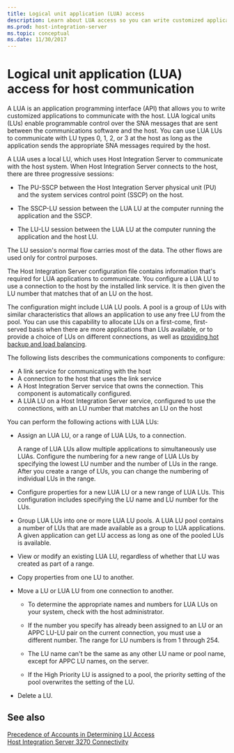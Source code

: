 ```yaml
---
title: Logical unit application (LUA) access
description: Learn about LUA access so you can write customized applications to communicate with the host.
ms.prod: host-integration-server
ms.topic: conceptual
ms.date: 11/30/2017
---
```


# Logical unit application (LUA) access for host communication

A LUA is an application programming interface (API) that allows you to write customized applications to communicate with the host. LUA logical units (LUs) enable programmable control over the SNA messages that are sent between the communications software and the host. You can use LUA LUs to communicate with LU types 0, 1, 2, or 3 at the host as long as the application sends the appropriate SNA messages required by the host.
  
A LUA uses a local LU, which uses Host Integration Server to communicate with the host system. When Host Integration Server connects to the host, there are three progressive sessions:

- The PU-SSCP between the Host Integration Server physical unit (PU) and the system services control point (SSCP) on the host.

- The SSCP-LU session between the LUA LU at the computer running the application and the SSCP.

- The LU-LU session between the LUA LU at the computer running the application and the host LU.

The LU session's normal flow carries most of the data. The other flows are used only for control purposes.  
  
The Host Integration Server configuration file contains information that's required for LUA applications to communicate. You configure a LUA LU to use a connection to the host by the installed link service. It is then given the LU number that matches that of an LU on the host.  

The configuration might include LUA LU pools. A pool is a group of LUs with similar characteristics that allows an application to use any free LU from the pool. You can use this capability to allocate LUs on a first-come, first-served basis when there are more applications than LUs available, or to provide a choice of LUs on different connections, as well as [providing hot backup and load balancing](providing-hot-backup-and-load-balancing-3270-1.md).  

The following lists describes the communications components to configure:

- A link service for communicating with the host
- A connection to the host that uses the link service
- A Host Integration Server service that owns the connection. This component is automatically configured.
- A LUA LU on a Host Integration Server service, configured to use the connections, with an LU number that matches an LU on the host

You can perform the following actions with LUA LUs:

- Assign an LUA LU, or a range of LUA LUs, to a connection.

  A range of LUA LUs allow multiple applications to simultaneously use LUAs. Configure the numbering for a new range of LUA LUs by specifying the lowest LU number and the number of LUs in the range. After you create a range of LUs, you can change the numbering of individual LUs in the range.

- Configure properties for a new LUA LU or a new range of LUA LUs. This configuration includes specifying the LU name and LU number for the LUs.  

- Group LUA LUs into one or more LUA LU pools. A LUA LU pool contains a number of LUs that are made available as a group to LUA applications. A given application can get LU access as long as one of the pooled LUs is available.

- View or modify an existing LUA LU, regardless of whether that LU was created as part of a range.

- Copy properties from one LU to another.

- Move a LU or LUA LU from one connection to another.

  - To determine the appropriate names and numbers for LUA LUs on your system, check with the host administrator.

  - If the number you specify has already been assigned to an LU or an APPC LU-LU pair on the current connection, you must use a different number. The range for LU numbers is from 1 through 254.

  - The LU name can't be the same as any other LU name or pool name, except for APPC LU names, on the server.

  - If the High Priority LU is assigned to a pool, the priority setting of the pool overwrites the setting of the LU.

- Delete a LU.

## See also  

[Precedence of Accounts in Determining LU Access](precedence-of-accounts-in-determining-lu-access1.md)    
[Host Integration Server 3270 Connectivity](host-integration-server-3270-connectivity2.md)    
